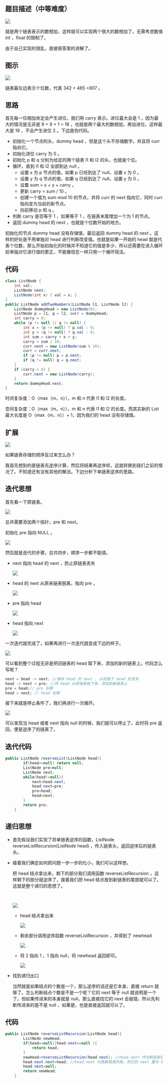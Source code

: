 ## 题目描述（中等难度）

![](http://windliang.oss-cn-beijing.aliyuncs.com/TIM%E6%88%AA%E5%9B%BE20180714105005.jpg)

就是两个链表表示的数相加，这样就可以实现两个很大的数相加了，无需考虑数值 int ，float 的限制了。



由于自己实现的很乱，直接按答案的讲解了。

## 图示

![](http://windliang.oss-cn-beijing.aliyuncs.com/2_pic.jpg)

链表最左边表示个位数，代表 342 + 465 =807 。

## 思路

首先每一位相加肯定会产生进位，我们用 carry 表示。进位最大会是 1 ，因为最大的情况是无非是 9 + 9 + 1 = 19 ，也就是两个最大的数相加，再加进位，这样最大是 19 ，不会产生进位 2 。下边是伪代码。

* 初始化一个节点的头，dummy head ，但是这个头不存储数字。并且将 curr 指向它。
* 初始化进位 carry 为 0 。
* 初始化 p 和 q 分别为给定的两个链表 l1 和 l2 的头，也就是个位。
* 循环，直到 l1 和 l2 全部到达 null 。
  * 设置 x 为 p 节点的值，如果 p 已经到达了 null，设置 x 为 0 。
  * 设置 y 为 q 节点的值，如果 q 已经到达了 null，设置 y 为 0 。
  * 设置 sum = x + y + carry 。
  * 更新 carry = sum / 10 。
  * 创建一个值为 sum mod 10 的节点，并将 curr 的 next 指向它，同时 curr 指向变为当前的新节点。
  * 向前移动 p 和 q 。
* 判断 carry 是否等于 1 ，如果等于 1 ，在链表末尾增加一个为 1 的节点。
* 返回 dummy head 的 next ，也就是个位数开始的地方。

初始化的节点 dummy head 没有存储值，最后返回 dummy head 的 next 。这样的好处是不用单独对 head 进行判断改变值。也就是如果一开始的 head 就是代表个位数，那么开始初始化的时候并不知道它的值是多少，所以还需要在进入循环前单独对它进行值的更正，不能像现在一样只用一个循环简洁。

## 代码

``` JAVA
class ListNode {
	int val;
	ListNode next;
	ListNode(int x) { val = x; }
}
public ListNode addTwoNumbers(ListNode l1, ListNode l2) {
    ListNode dummyHead = new ListNode(0);
    ListNode p = l1, q = l2, curr = dummyHead;
    int carry = 0;
    while (p != null || q != null) {
        int x = (p != null) ? p.val : 0;
        int y = (q != null) ? q.val : 0;
        int sum = carry + x + y;
        carry = sum / 10;
        curr.next = new ListNode(sum % 10);
        curr = curr.next;
        if (p != null) p = p.next;
        if (q != null) q = q.next;
    }
    if (carry > 0) {
        curr.next = new ListNode(carry);
    }
    return dummyHead.next;
}
```

时间复杂度：O（max（m，n）），m 和 n 代表 l1 和 l2 的长度。

空间复杂度：O（max（m，n）），m 和 n 代表 l1 和 l2 的长度。而其实新的 List 最大长度是 O（max（m，n））+ 1，因为我们的 head 没有存储值。

## 扩展

![](http://windliang.oss-cn-beijing.aliyuncs.com/2_add.jpg)

如果链表存储的顺序反过来怎么办？

我首先想到的是链表先逆序计算，然后将结果再逆序呗，这就转换到我们之前的情况了。不知道还有没有其他的解法。下边分析下单链表逆序的思路。

## 迭代思想

首先看一下原链表。

![](http://windliang.oss-cn-beijing.aliyuncs.com/l0.jpg)

总共需要添加两个指针，pre  和 next。

初始化 pre 指向 NULL 。

![](http://windliang.oss-cn-beijing.aliyuncs.com/l00.jpg)

然后就是迭代的步骤，总共四步，顺序一步都不能错。

* next 指向 head 的 next ，防止原链表丢失

  ![](http://windliang.oss-cn-beijing.aliyuncs.com/l1.jpg)

* head 的 next 从原来链表脱离，指向 pre 。

  ![](http://windliang.oss-cn-beijing.aliyuncs.com/l2.jpg)

* pre 指向 head

  ![](http://windliang.oss-cn-beijing.aliyuncs.com/l3.jpg)

* head 指向 next

  ![](http://windliang.oss-cn-beijing.aliyuncs.com/l4.jpg)

一次迭代就完成了，如果再进行一次迭代就变成下边的样子。

![](http://windliang.oss-cn-beijing.aliyuncs.com/l5.jpg)

可以看到整个过程无非是把旧链表的 head 取下来，添加的新的链表上。代码怎么写呢？

```java
next = head -> next; //保存 head 的 next , 以防取下 head 后丢失
head -> next = pre; //将 head 从原链表取下来，添加到新链表上
pre = head;// pre 右移
head = next; // head 右移
```

接下来就是停止条件了，我们再进行一次循环。

![](http://windliang.oss-cn-beijing.aliyuncs.com/l6.jpg)

可以发现当 head 或者 next  指向 null 的时候，我们就可以停止了。此时将 pre 返回，便是逆序了的链表了。

## 迭代代码

```JAVA
public ListNode reverseList(ListNode head){
    	if(head==null) return null;
    	ListNode pre=null;
    	ListNode next;
    	while(head!=null){
    		next=head.next;
    		head.next=pre;
    		pre=head;
    		head=next;
    	}
    	return pre;
    }
```

## 递归思想

* 首先假设我们实现了将单链表逆序的函数，ListNode reverseListRecursion(ListNode head) ，传入链表头，返回逆序后的链表头。

* 接着我们确定如何把问题一步一步的化小，我们可以这样想。

  把 head 结点拿出来，剩下的部分我们调用函数 reverseListRecursion ，这样剩下的部分就逆序了，接着我们把 head 结点放到新链表的尾部就可以了。这就是整个递归的思想了。

  ​

  ![](http://windliang.oss-cn-beijing.aliyuncs.com/ll0.jpg)

  * head 结点拿出来

    ![](http://windliang.oss-cn-beijing.aliyuncs.com/ll1.jpg)

  * 剩余部分调用逆序函数 reverseListRecursion ，并得到了 newhead

    ![](http://windliang.oss-cn-beijing.aliyuncs.com/ll2.jpg)

  * 将 2 指向 1 ，1 指向 null，将 newhead 返回即可。

    ![](http://windliang.oss-cn-beijing.aliyuncs.com/ll3.jpg)

* 找到递归出口

  当然就是如果结点的个数是一个，那么逆序的话还是它本身，直接 return 就够了。怎么判断结点个数是不是一个呢？它的 next 等于 null 就说明是一个了。但如果传进来的本身就是 null，那么直接找它的 next 会报错，所以先判断传进来的是不是 null ，如果是，也是直接返回就可以了。
## 代码

``` JAVA
public ListNode reverseListRecursion(ListNode head){ 
    	ListNode newHead;
    	if(head==null||head.next==null ){
    		return head;
    	}
    	newHead=reverseListRecursion(head.next); //head.next 作为剩余部分的头指针
    	head.next.next=head; //head.next 代表新链表的尾，将它的 next 置为 head，就是将 head 加到最后了。
    	head.next=null;
    	return newHead;
    }
```

